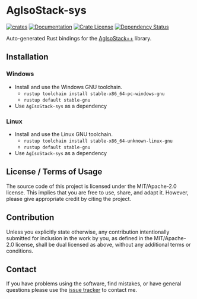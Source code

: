 # AgIsoStack-sys

[![crates](https://img.shields.io/crates/v/AgIsoStack-sys.svg)](https://crates.io/crates/AgIsoStack-sys)
[![Documentation](https://img.shields.io/docsrs/AgIsoStack-sys.svg)](https://docs.rs/AgIsoStack-sys)
[![Crate License](https://img.shields.io/crates/l/AgIsoStack-sys.svg)](https://crates.io/crates/AgIsoStack-sys)
[![Dependency Status](https://deps.rs/repo/github/Thom-de-Jong/AgIsoStack-sys/status.svg)](https://deps.rs/repo/github/Thom-de-Jong/AgIsoStack-sys)

Auto-generated Rust bindings for the [AgIsoStack++](https://github.com/Open-Agriculture/AgIsoStack-plus-plus) library.

## Installation

### Windows

- Install and use the Windows GNU toolchain.
  - `rustup toolchain install stable-x86_64-pc-windows-gnu`
  - `rustup default stable-gnu`
- Use `AgIsoStack-sys` as a dependency

### Linux

- Install and use the Linux GNU toolchain.
  - `rustup toolchain install stable-x86_64-unknown-linux-gnu`
  - `rustup default stable-gnu`
- Use `AgIsoStack-sys` as a dependency

## License / Terms of Usage

The source code of this project is licensed under the MIT/Apache-2.0 license. This implies that you are free to use, share, and adapt it. However, please give appropriate credit by citing the project.

## Contribution

Unless you explicitly state otherwise, any contribution intentionally submitted for inclusion in the work by you, as defined in the MIT/Apache-2.0 license, shall be dual licensed as above, without any additional terms or conditions.

## Contact

If you have problems using the software, find mistakes, or have general questions please use the [issue tracker](https://github.com/Thom-de-Jong/AgIsoStack-sys/issues) to contact me.
